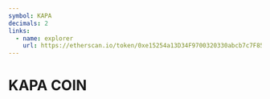 ```yaml
---
symbol: KAPA
decimals: 2
links:
  - name: explorer
    url: https://etherscan.io/token/0xe15254a13D34F9700320330abcb7c7F857aF2Fb7
---
```


# KAPA COIN
